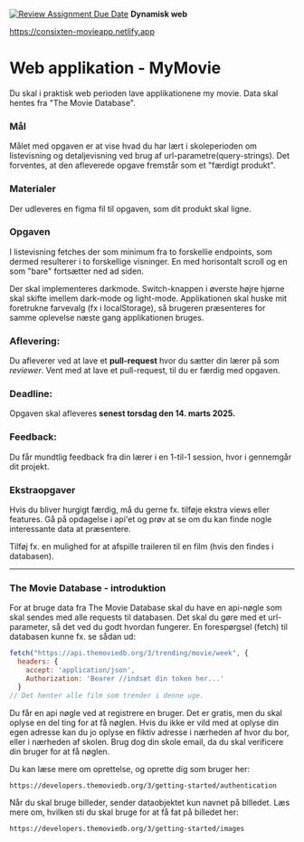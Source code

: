[![Review Assignment Due Date](https://classroom.github.com/assets/deadline-readme-button-22041afd0340ce965d47ae6ef1cefeee28c7c493a6346c4f15d667ab976d596c.svg)](https://classroom.github.com/a/UgKBWXTI)
**Dynamisk web**

https://consixten-movieapp.netlify.app

# Web applikation - MyMovie

Du skal i praktisk web perioden lave applikationene my movie. Data skal hentes fra "The Movie Database".

### **Mål**
Målet med opgaven er at vise hvad du har lært i skoleperioden om listevisning og detaljevisning ved brug af url-parametre(query-strings). Det forventes, at den afleverede opgave fremstår som et "færdigt produkt".


### **Materialer**
Der udleveres en figma fil til opgaven, som dit produkt skal ligne.

### **Opgaven**

I listevisning fetches der som minimum fra to forskellie endpoints, som dermed resulterer i to forskellige visninger. En med horisontalt scroll og en som "bare" fortsætter ned ad siden. 

Der skal implementeres darkmode. Switch-knappen i øverste højre hjørne skal skifte imellem dark-mode og light-mode. Applikationen skal huske mit foretrukne farvevalg (fx i localStorage), så brugeren præsenteres for samme oplevelse næste gang applikationen bruges.


### **Aflevering**: 
Du afleverer ved at lave et **pull-request** hvor du sætter din lærer på som *reviewer*. Vent med at lave et pull-request, til du er færdig med opgaven. 

### **Deadline**: 
Opgaven skal afleveres **senest torsdag den 14. marts 2025.** 

### **Feedback**: 
Du får mundtlig feedback fra din lærer i en 1-til-1 session, hvor i gennemgår dit projekt.

### **Ekstraopgaver**
Hvis du bliver hurgigt færdig, må du gerne fx. tilføje ekstra views eller features. Gå på opdagelse i api'et og prøv at se om du kan finde nogle interessante data at præsentere.

Tilføj fx. en mulighed for at afspille traileren til en film (hvis den findes i databasen).

---

### **The Movie Database - introduktion**

For at bruge data fra The Movie Database skal du have en api-nøgle som skal sendes med alle requests til databasen. Det skal du gøre med et url-parameter, så det ved du godt hvordan fungerer.
En forespørgsel (fetch) til databasen kunne fx. se sådan ud:

```js
fetch("https://api.themoviedb.org/3/trending/movie/week", {
  headers: {
    accept: 'application/json',
    Authorization: 'Bearer //indsæt din token her...'
  }
// Det henter alle film som trender i denne uge.
```

Du får en api nøgle ved at registrere en bruger. Det er gratis, men du skal oplyse en del ting for at få nøglen. Hvis du ikke er vild med at oplyse din egen adresse kan du jo oplyse en fiktiv adresse i nærheden af hvor du bor, eller i nærheden af skolen. Brug dog din skole email, da du skal verificere din bruger for at få nøglen.

Du kan læse mere om oprettelse, og oprette dig som bruger her:
```
https://developers.themoviedb.org/3/getting-started/authentication
```

Når du skal bruge billeder, sender dataobjektet kun navnet på billedet. Læs mere om, hvilken sti du skal bruge for at få fat på billedet her: 

```
https://developers.themoviedb.org/3/getting-started/images
```


